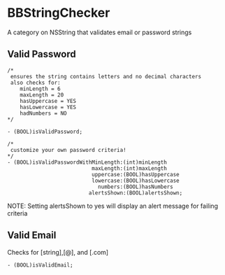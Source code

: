 # BBStringChecker
A category on NSString that validates email or password strings

Valid Password
--

```
/*
 ensures the string contains letters and no decimal characters
 also checks for:
    minLength = 6
    maxLength = 20
    hasUppercase = YES
    hasLowercase = YES
    hadNumbers = NO
*/
 
- (BOOL)isValidPassword;

/* 
 customize your own password criteria!
*/
- (BOOL)isValidPasswordWithMinLength:(int)minLength
                           maxLength:(int)maxLength
                           uppercase:(BOOL)hasUppercase
                           lowercase:(BOOL)hasLowercase
                             numbers:(BOOL)hasNumbers
                          alertsShown:(BOOL)alertsShown;
```

NOTE: Setting alertsShown to yes will display an alert message for failing criteria

Valid Email
--

Checks for [string],[@], and [.com]

```
- (BOOL)isValidEmail;
```


